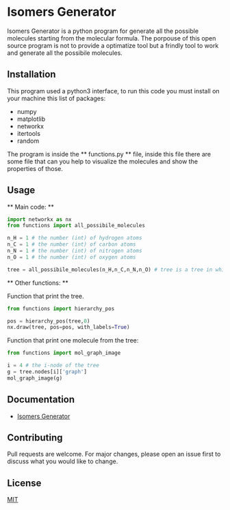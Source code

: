 # Isomers Generator

Isomers Generator is a python program for generate all the possible molecules starting from the molecular formula.
The porpouse of this open source program is not to provide a optimatize tool but a frindly tool to work and generate all the possibile molecules.    

## Installation

This program used a python3 interface, to run this code you must install on your machine this list of packages:

* numpy
* matplotlib
* networkx
* itertools
* random

The program is inside the ** functions.py ** file, inside this file there are some file that can you help to visualize the molecules and show the properties of those.

## Usage

** Main code: **

```python
import networkx as nx
from functions import all_possibile_molecules

n_H = 1 # the number (int) of hydrogen atoms
n_C = 1 # the number (int) of carbon atoms
n_N = 1 # the number (int) of nitrogen atoms
n_O = 1 # the number (int) of oxygen atoms

tree = all_possibile_molecules(n_H,n_C,n_N,n_O) # tree is a tree in which each node are a molecule in the process of creation, the leaf are the all possibile molecules generated
```

** Other functions: **

Function that print the tree.

```python
from functions import hierarchy_pos

pos = hierarchy_pos(tree,0)    
nx.draw(tree, pos=pos, with_labels=True) 
```

Function that print one molecule from the tree:

```python
from functions import mol_graph_image

i = 4 # the i-node of the tree
g = tree.nodes[i]['graph']
mol_graph_image(g)
```


## Documentation

* [Isomers Generator](https://github.com/TinacciL/Isomers_generator/IG_documentation.pdf)

## Contributing
Pull requests are welcome. For major changes, please open an issue first to discuss what you would like to change.

## License
[MIT](https://choosealicense.com/licenses/mit/)